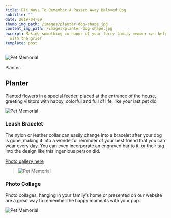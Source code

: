 ```yaml
---
title: DIY Ways To Remember A Passed Away Beloved Dog
subtitle: ""
date: 2019-04-09
thumb_img_path: /images/planter-dog-shape.jpg
content_img_path: /images/planter-dog-shape.jpg
excerpt: Making something in honor of your furry family member can help coping
  with the grief
template: post
---
```

![Pet Memorial](/images/ca-wildfires-volunteer-dog.jpg)

Planter.

## Planter

Planted flowers in a special feeder, placed at the entrance of the house, greeting visitors with happy, colorful and full of life, like your last pet did

![Pet Memorial](/images/planter-dog-shape.jpg "Pet Memorial")

### Leash Bracelet

The nylon or leather collar can easily change into a bracelet after your dog is gone, making it into a wonderful reminder of your best friend that you can wear every day. You can even incorporate an engraved bar to it, or their tag into the design like this ingenious person did.

[Photo gallery here](https://imgur.com/gallery/0gUwp)

> ![Pet Memorial](/images/leather-bracelet-tag.jpeg "Pet Memorial")

### Photo Collage

Photo collages, hanging in your family’s home or presented on our website are a great way to remember the happy moments with your pup. 

![Pet Memorial](/images/collage1-768x576.jpg "Pet Memorial")